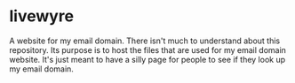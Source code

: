 # livewyre
A website for my email domain.
There isn't much to understand about this repository. Its purpose is to host the files that are used for my email domain website. It's just meant to have a silly page for people to see if they look up my email domain.
